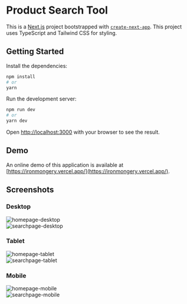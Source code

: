# Product Search Tool

This is a [Next.js](https://nextjs.org/) project bootstrapped with [`create-next-app`](https://github.com/vercel/next.js/tree/canary/packages/create-next-app). This project uses TypeScript and Tailwind CSS for styling.

## Getting Started

Install the dependencies:

```bash
npm install
# or
yarn
```

Run the development server:

```bash
npm run dev
# or
yarn dev
```

Open [http://localhost:3000](http://localhost:3000) with your browser to see the result.

## Demo

An online demo of this application is available at [https://ironmongery.vercel.app/](https://ironmongery.vercel.app/).

## Screenshots

### Desktop
![homepage-desktop](https://github.com/vlipatdev/ironmongery/blob/main/public/screenshots/homepage-desktop.png)  
![searchpage-desktop](https://github.com/vlipatdev/ironmongery/blob/main/public/screenshots/searchpage-desktop.png)  

### Tablet
![homepage-tablet](https://github.com/vlipatdev/ironmongery/blob/main/public/screenshots/homepage-tablet.png)  
![searchpage-tablet](https://github.com/vlipatdev/ironmongery/blob/main/public/screenshots/searchpage-tablet.png)  

### Mobile
![homepage-mobile](https://github.com/vlipatdev/ironmongery/blob/main/public/screenshots/homepage-mobile.png)  
![searchpage-mobile](https://github.com/vlipatdev/ironmongery/blob/main/public/screenshots/searchpage-mobile.png)  
